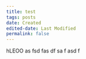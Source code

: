 ```yaml
---
title: test
tags: posts
date: Created
edited-date: Last Modified
permalink: false
---
```


hLEOO
as
fsd
fas
df
sa
f
asd
f